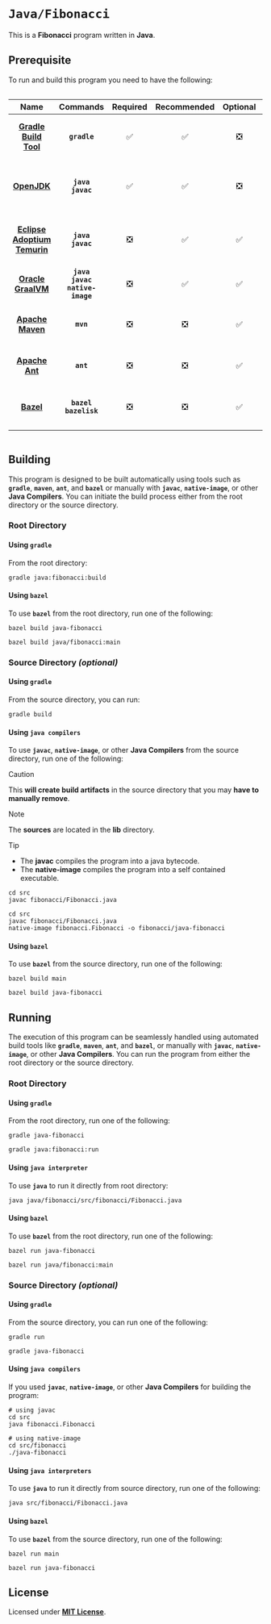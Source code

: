 # `Java/Fibonacci`

This is a **Fibonacci** program written in **Java**.

## Prerequisite

To run and build this program you need to have the following:

<div align="center" style="display: block; width: 100%; overflow: scroll">

| Name | Commands | Required | Recommended | Optional | Notes |
|:----:|:--------:|:--------:|:-----------:|:--------:|:-----:|
| [**Gradle Build Tool**](https://gradle.org/install/#with-a-package-manager) | **`gradle`** | &#9989; | &#9989; | &#10062; | **`sdk install gradle`**<br>or<br>**`sudo apt install gradle`** |
| [**OpenJDK**](https://openjdk.org/install/) | **`java`**<br>**`javac`** | &#9989; | &#9989; | &#10062; | **`sdk install java x.y.z-open`**<br>or<br>**`sudo apt install openjdk-x-jdk`** |
| [**Eclipse Adoptium Temurin**](https://adoptium.net/installation/linux/) | **`java`**<br>**`javac`** | &#10062; | &#9989; | &#9989; | **`sdk install java x.y.z-tem`**<br>or<br>**`sudo apt install temurin-x-jdk`** |
| [**Oracle GraalVM**](https://www.graalvm.org/downloads/#) | **`java`**<br>**`javac`**<br>**`native-image`** | &#10062; | &#9989; | &#9989; | **`sdk install java x.y.z-graal`** |
| [**Apache Maven**](https://maven.apache.org/install.html) | **`mvn`** | &#10062; | &#10062; | &#9989; | **`sdk install maven`**<br>or<br>**`sudo apt install maven`** |
| [**Apache Ant**](https://ant.apache.org/bindownload.cgi) | **`ant`** | &#10062; | &#10062; | &#9989; | **`sdk install ant`**<br>or<br>**`sudo apt install ant`** |
| [**Bazel**](https://bazel.build/) | **`bazel`**<br>**`bazelisk`** | &#10062; | &#10062; | &#9989; | **`npm install -g @bazel/bazelisk`**<br>or<br>**`sudo apt install bazel`** |

</div>

## Building

This program is designed to be built automatically using tools such as
**`gradle`**, **`maven`**, **`ant`**, and **`bazel`** or manually with
**`javac`**, **`native-image`**, or other **Java Compilers**. You can initiate
the build process either from the root directory or the source directory.

### Root Directory

#### Using `gradle`

From the root directory:

```
gradle java:fibonacci:build
```

<!--

#### Using `maven`

TODO:

#### Using `ant`

TODO:

-->

#### Using `bazel`

To use **`bazel`** from the root directory, run one of the following:

```
bazel build java-fibonacci
```
```
bazel build java/fibonacci:main
```

### Source Directory _(optional)_

#### Using `gradle`

From the source directory, you can run:

```
gradle build
```

#### Using `java compilers`

To use **`javac`**, **`native-image`**, or other **Java Compilers** from the
source directory, run one of the following:

> [!CAUTION]
> This **will create build artifacts** in the source directory that you may
> **have to manually remove**.

> [!NOTE]
> The **sources** are located in the **lib** directory.

> [!TIP]
> * The **javac** compiles the program into a java bytecode.
> * The **native-image** compiles the program into a self contained executable.

```
cd src
javac fibonacci/Fibonacci.java
```
```
cd src
javac fibonacci/Fibonacci.java
native-image fibonacci.Fibonacci -o fibonacci/java-fibonacci
```

<!--

#### Using `maven`

TODO:

#### Using `ant`

TODO:

-->

#### Using `bazel`

To use **`bazel`** from the source directory, run one of the following:

```
bazel build main
```
```
bazel build java-fibonacci
```

## Running

The execution of this program can be seamlessly handled using automated build
tools like **`gradle`**, **`maven`**, **`ant`**, and **`bazel`**, or manually
with **`javac`**, **`native-image`**, or other **Java Compilers**. You can run
the program from either the root directory or the source directory.

### Root Directory

#### Using `gradle`

From the root directory, run one of the following:

```
gradle java-fibonacci
```
```
gradle java:fibonacci:run
```

#### Using `java interpreter`

To use **`java`** to run it directly from root directory:

```
java java/fibonacci/src/fibonacci/Fibonacci.java
```

<!--

#### Using `maven`

TODO:

#### Using `ant`

TODO:

-->

#### Using `bazel`

To use **`bazel`** from the root directory, run one of the following:

```
bazel run java-fibonacci
```
```
bazel run java/fibonacci:main
```

### Source Directory _(optional)_

#### Using `gradle`

From the source directory, you can run one of the following:

```
gradle run
```
```
gradle java-fibonacci
```

#### Using `java compilers`

If you used **`javac`**, **`native-image`**, or other **Java Compilers** for
building the program:

```
# using javac
cd src
java fibonacci.Fibonacci
```
```
# using native-image
cd src/fibonacci
./java-fibonacci
```

#### Using `java interpreters`

To use **`java`** to run it directly from source directory, run one of the
following:

```
java src/fibonacci/Fibonacci.java
```

<!--

#### Using `maven`

TODO:

#### Using `ant`

TODO:

-->

#### Using `bazel`

To use **`bazel`** from the source directory, run one of the following:

```
bazel run main
```
```
bazel run java-fibonacci
```

## License

Licensed under [**MIT License**](LICENSE).
